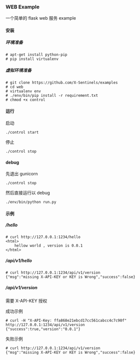 ### WEB Example

一个简单的 flask web 服务 example

#### 安装
##### 环境准备
```
# apt-get install python-pip
# pip install virtualenv
```
##### 虚拟环境准备
```
# git clone https://github.com/X-Sentinels/examples
# cd web
# virtualenv env
# ./env/bin/pip install -r requirement.txt 
# chmod +x control
```

#### 运行
启动
```
./control start
```
停止
```
./control stop
```

#### debug
先退出 gunicorn
```
./control stop
```
然后直接运行以 debug
```
./env/bin/python run.py
```

#### 示例
##### /hello
```
# curl http://127.0.0.1:1234/hello
<html>
    hellow world , version is 0.0.1
</html>
```
##### /api/v1/hello
```
# curl http://127.0.0.1:1234/api/v1/version
{"msg":"missing X-API-KEY or KEY is Wrong","success":false}
```
##### /api/v1/version
需要 X-API-KEY 授权

成功示例
```
# curl -H "X-API-Key: ffa868e21ebcd17cc561cabcc4c7c90f" http://127.0.0.1:1234/api/v1/version
{"success":true,"version":"0.0.1"}
```
失败示例
```
# curl http://127.0.0.1:1234/api/v1/version
{"msg":"missing X-API-KEY or KEY is Wrong","success":false}
```